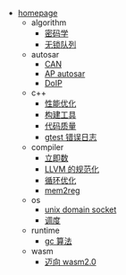 - [homepage](/)
  - algorithm
    - [密码学](algorithm/2022-09-17-密码学.md)
    - [无锁队列](algorithm/2023-03-10-freelock_queue.md)
  - autosar
    - [CAN](autosar/2022-09-05-Autosar_CAN.md)
    - [AP autosar](autosar/2022-11-30-Adaptive_Autosar.md)
    - [DoIP](autosar/2023-03-10-Autosar-DOIP.md)
  - c++
    - [性能优化](c++/2022-09-05-c++性能优化.md)
    - [构建工具](c++/2022-11-05-c++构建工具.md)
    - [代码质量](c++/2023-03-14-c++代码质量.md)
    - [gtest 错误日志](c++/2024-03-18-gtest错误日志.md)
  - compiler
    - [立即数](compiler/2022-09-05-汇编中的立即数.md)
    - [LLVM 的规范化](compiler/LLVM的规范化（Canonicalization）和目标无关（target-independence）.md)
    - [循环优化](compiler/编译器的循环优化.md)
    - [mem2reg](compiler/通用的mem2reg.md)
  - os
    - [unix domain socket](os/2022-09-14-unix_domain_socket.md)
    - [调度](os/2022-09-15-操作系统调度策略.md)
  - runtime
    - [gc 算法](runtime/gc.md)
  - wasm
    - [迈向 wasm2.0](wasm/2024-07-14-迈向wasm2.md)
